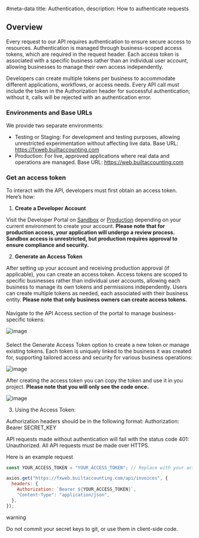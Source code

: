 #meta-data title: Authentication, description: How to authenticate requests

## Overview

Every request to our API requires authentication to ensure secure access to resources. Authentication is managed through business-scoped access tokens, which are required in the request header. Each access token is associated with a specific business rather than an individual user account, allowing businesses to manage their own access independently.

Developers can create multiple tokens per business to accommodate different applications, workflows, or access needs. Every API call must include the token in the Authorization header for successful authentication; without it, calls will be rejected with an authentication error.

### Environments and Base URLs

We provide two separate environments:

- Testing or Staging: For development and testing purposes, allowing unrestricted experimentation without affecting live data.
  Base URL: https://fxweb.builtaccounting.com
- Production: For live, approved applications where real data and operations are managed.
  Base URL: https://web.builtaccounting.com

### Get an access token

To interact with the API, developers must first obtain an access token. Here’s how:

1. <b>Create a Developer Account</b>

Visit the Developer Portal on [Sandbox](https://test.built.africa) or [Production](https://app.built.africa) depending on your current environment to create your account.
**Please note that for production access, your application will undergo a review process. Sandbox access is unrestricted, but production requires approval to ensure compliance and security.**

2. <b>Generate an Access Token</b>

After setting up your account and receiving production approval (if applicable), you can create an access token. Access tokens are scoped to specific businesses rather than individual user accounts, allowing each business to manage its own tokens and permissions independently. Users can create multiple tokens as needed, each associated with their business entity. **Please note that only business owners can create access tokens.**

####

Navigate to the API Access section of the portal to manage business-specific tokens:

![image](/img/901_1x_shots_so.png)

####

Select the Generate Access Token option to create a new token or manage existing tokens. Each token is uniquely linked to the business it was created for, supporting tailored access and security for various business operations:

![image](/img/901_1x_shots_so.png)

After creating the access token you can copy the token and use it in you project. **Please note that you will only see the code once.**

![image](/img/901_1x_shots_so.png)

3. Using the Access Token:

Authorization headers should be in the following format: Authorization: Bearer SECRET_KEY

API requests made without authentication will fail with the status code 401: Unauthorized. All API requests must be made over HTTPS.

Here is an example request

```js
const YOUR_ACCESS_TOKEN = "YOUR_ACCESS_TOKEN"; // Replace with your actual access token

axios.get("https://fxweb.builtaccounting.com/api/invoices", {
  headers: {
    Authorization: `Bearer ${YOUR_ACCESS_TOKEN}`,
    "Content-Type": "application/json",
  },
});
```

<div class="warning-card">
<span class="material-symbols-outlined">
warning
</span>

Do not commit your secret keys to git, or use them in client-side code.

</div>
